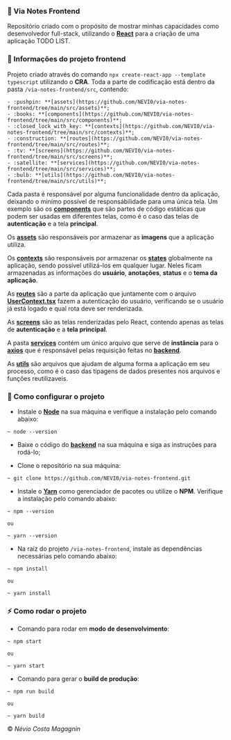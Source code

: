 ### :green_book: Via Notes Frontend

Repositório criado com o propósito de mostrar minhas capacidades como desenvolvedor full-stack, utilizando o **[React](https://pt-br.reactjs.org/)** para a criação de uma aplicação TODO LIST.

### :scroll: Informações do projeto frontend

Projeto criado através do comando `npx create-react-app --template typescript` utilizando o **CRA**. Toda a parte de codificação está dentro da pasta `/via-notes-frontend/src`, contendo:

	- :pushpin: **[assets](https://github.com/NEVI0/via-notes-frontend/tree/main/src/assets)**;
	- :books: **[components](https://github.com/NEVI0/via-notes-frontend/tree/main/src/components)**;
	- :closed_lock_with_key: **[contexts](https://github.com/NEVI0/via-notes-frontend/tree/main/src/contexts)**;
	- :construction: **[routes](https://github.com/NEVI0/via-notes-frontend/tree/main/src/routes)**;
	- :tv: **[screens](https://github.com/NEVI0/via-notes-frontend/tree/main/src/screens)**;
	- :satellite: **[services](https://github.com/NEVI0/via-notes-frontend/tree/main/src/services)**;
	- :bulb: **[utils](https://github.com/NEVI0/via-notes-frontend/tree/main/src/utils)**;

Cada pasta é responsável por alguma funcionalidade dentro da aplicação, deixando o minímo possível de responsábilidade para uma única tela. Um exemplo são os **[components](https://github.com/NEVI0/via-notes-frontend/tree/main/src/components)** que são partes de código estáticas que podem ser usadas em diferentes telas, como é o caso das telas de **autenticação** e a tela **principal**.

Os **[assets](https://github.com/NEVI0/via-notes-frontend/tree/main/src/assets)** são responsáveis por armazenar as **imagens** que a aplicação utiliza.

Os **[contexts](https://github.com/NEVI0/via-notes-frontend/tree/main/src/contexts)** são responsáveis por armazenar os **[states](https://pt-br.reactjs.org/docs/state-and-lifecycle.html)** globalmente na aplicação, sendo possível utilizá-los em qualquer lugar. Neles ficam armazenadas as informações do **usuário**, **anotações**, **status** e o **tema da aplicação**.

As **[routes](https://github.com/NEVI0/via-notes-frontend/tree/main/src/routes)** são a parte da aplicação que juntamente com o arquivo **[UserContext.tsx](https://github.com/NEVI0/via-notes-frontend/blob/main/src/contexts/UserContext.tsx)** fazem a autenticação do usuário, verificando se o usuário já está logado e qual rota deve ser renderizada.

As **[screens](https://github.com/NEVI0/via-notes-frontend/tree/main/src/screens)** são as telas renderizadas pelo React, contendo apenas as telas de **autenticação** e a **tela principal**.

A pasta **[services](https://github.com/NEVI0/via-notes-frontend/tree/main/src/services)** contém um único arquivo que serve de **instância** para o **[axios](https://github.com/axios/axios)** que é responsável pelas requisição feitas no **[backend](https://github.com/NEVI0/via-notes-backend)**.

As **[utils](https://github.com/NEVI0/via-notes-frontend/tree/main/src/utils)** são arquivos que ajudam de alguma forma a aplicação em seu processo, como é o caso das tipagens de dados presentes nos arquivos e funções reutilizaveis.

### :wrench: Como configurar o projeto

- Instale o **[Node](https://nodejs.org/en/download/)** na sua máquina e verifique a instalação pelo comando abaixo:
```
~ node --version
```

- Baixe o código do **[backend](https://github.com/NEVI0/via-notes-backend)** na sua máquina e siga as instruções para rodá-lo;

- Clone o repositório na sua máquina:
```
~ git clone https://github.com/NEVI0/via-notes-frontend.git
```

- Instale o **[Yarn](https://classic.yarnpkg.com/en/docs/install/)** como gerenciador de pacotes ou utilize o **NPM**. Verifique a instalação pelo comando abaixo:
```
~ npm --version

ou

~ yarn --version
```

- Na raíz do projeto `/via-notes-frontend`, instale as dependências necessárias pelo comando abaixo:
```
~ npm install

ou

~ yarn install
```

### :zap: Como rodar o projeto

- Comando para rodar em **modo de desenvolvimento**:
```
~ npm start

ou

~ yarn start
```

- Comando para gerar o **build de produção**:
```
~ npm run build

ou

~ yarn build
```

:copyright: *Névio Costa Magagnin*
